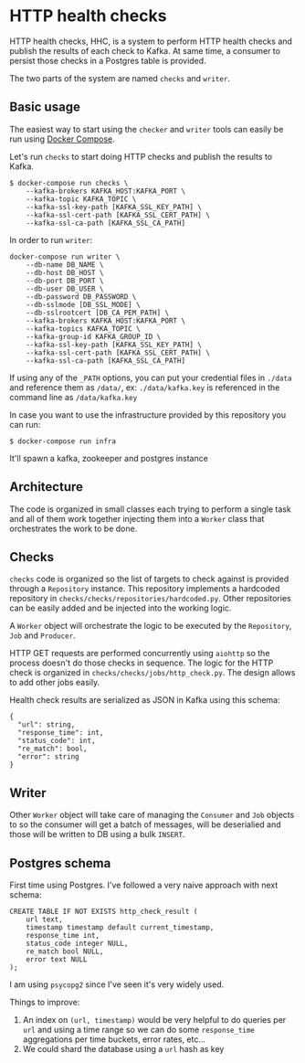 # HTTP health checks

HTTP health checks, HHC, is a system to perform HTTP health checks and publish the results of each check to Kafka. At same time, a consumer to persist those checks in a Postgres table is provided.

The two parts of the system are named `checks` and `writer`.


## Basic usage

The easiest way to start using the  `checker` and `writer` tools can easily be run using [Docker Compose](https://docs.docker.com/compose/).

Let's run `checks` to start doing HTTP checks and publish the results to Kafka.

```
$ docker-compose run checks \
    --kafka-brokers KAFKA_HOST:KAFKA_PORT \
    --kafka-topic KAFKA_TOPIC \
    --kafka-ssl-key-path [KAFKA_SSL_KEY_PATH] \
    --kafka-ssl-cert-path [KAFKA_SSL_CERT_PATH] \
    --kafka-ssl-ca-path [KAFKA_SSL_CA_PATH]
```

In order to run `writer`:

```
docker-compose run writer \
    --db-name DB_NAME \
    --db-host DB_HOST \
    --db-port DB_PORT \
    --db-user DB_USER \
    --db-password DB_PASSWORD \
    --db-sslmode [DB_SSL_MODE] \
    --db-sslrootcert [DB_CA_PEM_PATH] \
    --kafka-brokers KAFKA_HOST:KAFKA_PORT \
    --kafka-topics KAFKA_TOPIC \
    --kafka-group-id KAFKA_GROUP_ID \
    --kafka-ssl-key-path [KAFKA_SSL_KEY_PATH] \
    --kafka-ssl-cert-path [KAFKA_SSL_CERT_PATH] \
    --kafka-ssl-ca-path [KAFKA_SSL_CA_PATH]
```

If using any of the `_PATH` options, you can put your credential files in `./data` and reference them as `/data/`, ex: `./data/kafka.key` is referenced in the command line as `/data/kafka.key`

In case you want to use the infrastructure provided by this repository you can run:

```
$ docker-compose run infra
```

It'll spawn a kafka, zookeeper and postgres instance


## Architecture

The code is organized in small classes each trying to perform a single task and all of them work together injecting them into a `Worker` class that orchestrates the work to be done.

## Checks

`checks` code is organized so the list of targets to check against is provided through a `Repository` instance. This repository implements a hardcoded repository in `checks/checks/repositories/hardcoded.py`. Other repositories can be easily added and be injected into the working logic.

A `Worker` object will orchestrate the logic to be executed by the `Repository`, `Job` and `Producer`.

HTTP GET requests are performed concurrently using `aiohttp` so the process doesn't do those checks in sequence. The logic for the HTTP check is organized in `checks/checks/jobs/http_check.py`. The design allows to add other jobs easily.

Health check results are serialized as JSON in Kafka using this schema:

```
{
  "url": string,
  "response_time": int,
  "status_code": int,
  "re_match": bool,
  "error": string
}
```

## Writer

Other `Worker` object will take care of managing the `Consumer` and `Job` objects to so the consumer will get a batch of messages, will be deserialied and those will be written to DB using a bulk `INSERT`.

## Postgres schema

First time using Postgres. I've followed a very naive approach with next schema:


```
CREATE TABLE IF NOT EXISTS http_check_result (
    url text,
    timestamp timestamp default current_timestamp,
    response_time int,
    status_code integer NULL,
    re_match bool NULL,
    error text NULL
);
```

I am using `psycopg2` since I've seen it's very widely used.

Things to improve:

1. An index on `(url, timestamp)` would be very helpful to do queries per `url` and using a time range so we can do some `response_time` aggregations per time buckets, error rates, etc...
2. We could shard the database using a `url` hash as key

